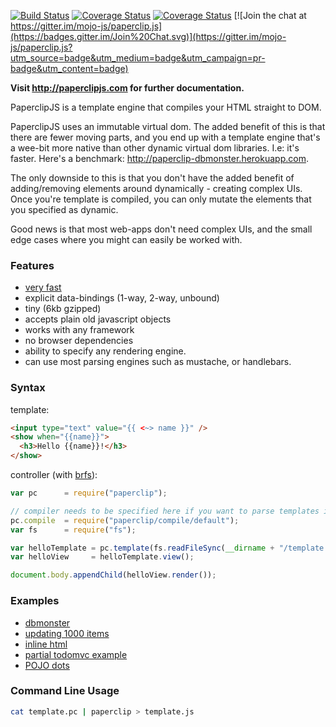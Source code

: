 [![Build Status](https://travis-ci.org/mojo-js/paperclip.js.svg?branch=master)](https://travis-ci.org/mojo-js/paperclip.js) [![Coverage Status](https://coveralls.io/repos/mojo-js/paperclip.js/badge.svg?branch=master)](https://coveralls.io/r/mojo-js/paperclip.js?branch=master) [![Coverage Status](https://david-dm.org/mojo-js/paperclip.js.svg)](https://david-dm.org/mojo-js/paperclip.js) [![Join the chat at https://gitter.im/mojo-js/paperclip.js](https://badges.gitter.im/Join%20Chat.svg)](https://gitter.im/mojo-js/paperclip.js?utm_source=badge&utm_medium=badge&utm_campaign=pr-badge&utm_content=badge)

**Visit http://paperclipjs.com for further documentation.**

PaperclipJS is a template engine that compiles your HTML straight to DOM.

PaperclipJS uses an immutable virtual dom. The added benefit of this is that there are fewer moving parts, and you end up with a template engine that's a wee-bit more native than other dynamic virtual dom libraries. I.e: it's faster. Here's a benchmark: http://paperclip-dbmonster.herokuapp.com.

The only downside to this is that you don't have the added benefit of adding/removing elements around dynamically - creating complex UIs. Once you're template is compiled, you can only mutate the elements that you specified as dynamic.

Good news is that most web-apps don't need complex UIs, and the small edge cases where you might can easily be worked with.


### Features

- [very fast](http://paperclip-dbmonster.herokuapp.com/)
- explicit data-bindings (1-way, 2-way, unbound)
- tiny (6kb gzipped)
- accepts plain old javascript objects
- works with any framework
- no browser dependencies
- ability to specify any rendering engine.
- can use most parsing engines such as mustache, or handlebars.

### Syntax

template:

```html
<input type="text" value="{{ <~> name }}" />
<show when="{{name}}">
  <h3>Hello {{name}}!</h3>
</show>
```

controller (with [brfs](https://github.com/substack/brfs)):

```javascript
var pc      = require("paperclip");

// compiler needs to be specified here if you want to parse templates in the browser
pc.compile  = require("paperclip/compile/default");
var fs      = require("fs");

var helloTemplate = pc.template(fs.readFileSync(__dirname + "/template.pc", "utf8"));
var helloView     = helloTemplate.view();

document.body.appendChild(helloView.render());
```

### Examples

- [dbmonster](http://paperclip-dbmonster.herokuapp.com/)
- [updating 1000 items](http://requirebin.com/?gist=a0a3322bce66c09746b9)
- [inline html](http://requirebin.com/?gist=bbb9b0eaccd3d7e41df1)
- [partial todomvc example](http://jsfiddle.net/JTxdM/118/)
- [POJO dots](http://jsfiddle.net/JTxdM/118/)

### Command Line Usage

```bash
cat template.pc | paperclip > template.js
```
